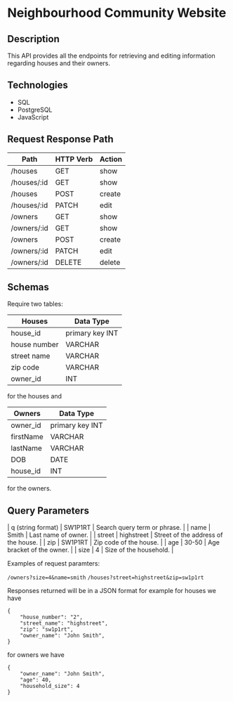 # Neighbourhood Community Website

## Description

This API provides all the endpoints for retrieving and editing information regarding houses and their owners.

## Technologies

- SQL
- PostgreSQL
- JavaScript

## Request Response Path

| Path        | HTTP Verb | Action |
|-------------|-----------|--------|
| /houses     | GET       | show   |
| /houses/:id | GET       | show   |
| /houses     | POST      | create |
| /houses/:id | PATCH     | edit   |
| /owners     | GET       | show   |
| /owners/:id | GET       | show   |
| /owners     | POST      | create |
| /owners/:id | PATCH     | edit   |
| /owners/:id | DELETE    | delete |

## Schemas

Require two tables: 

| Houses       | Data Type       |
|--------------|-----------------|
| house_id     | primary key INT |
| house number | VARCHAR         |
| street name  | VARCHAR         |
| zip code     | VARCHAR         |
| owner_id     | INT             |

for the houses and

| Owners    | Data Type       |
|-----------|-----------------|
| owner_id  | primary key INT |
| firstName | VARCHAR         |
| lastName  | VARCHAR         |
| DOB       | DATE            |
| house_id  | INT             |

for the owners.

## Query Parameters

| q (string format) | SW1P1RT    | Search query term or phrase.        |
| name              | Smith      | Last name of owner.                 |
| street            | highstreet | Street of the address of the house. |
| zip               | SW1P1RT    | Zip code of the house.              |
| age               | 30-50      | Age bracket of the owner.           |
| size              | 4          | Size of the household.              |

Examples of request paramters:

`/owners?size=4&name=smith`
`/houses?street=highstreet&zip=sw1p1rt`

Responses returned will be in a JSON format for example for houses we have

    {
        "house_number": "2",
        "street_name": "highstreet",
        "zip": "sw1p1rt",
        "owner_name": "John Smith",
    }

for owners we have

    {
        "owner_name": "John Smith",
        "age": 40,
        "household_size": 4
    }